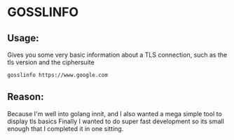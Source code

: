 # GOSSLINFO

## Usage:

Gives you some very basic information about a TLS connection, such as the tls version and the ciphersuite

```bash
gosslinfo https://www.google.com
```

## Reason:

Because I'm well into golang innit, and I also wanted a mega simple tool to display tls basics
Finally I wanted to do super fast development so its small enough that I completed it in one sitting.
